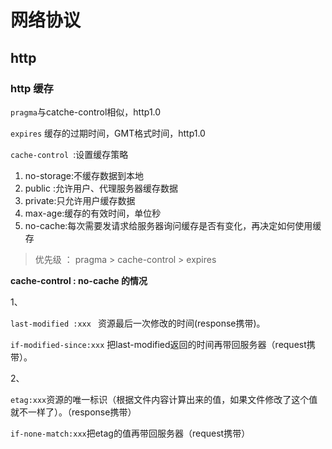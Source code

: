 # 网络协议

## http

### http 缓存

`pragma`与catche-control相似，http1.0

`expires` 缓存的过期时间，GMT格式时间，http1.0

`cache-control `:设置缓存策略

1. no-storage:不缓存数据到本地
2. public :允许用户、代理服务器缓存数据
3. private:只允许用户缓存数据
4. max-age:缓存的有效时间，单位秒
5. no-cache:每次需要发请求给服务器询问缓存是否有变化，再决定如何使用缓存

> 优先级 ： pragma > cache-control > expires

**cache-control : no-cache 的情况**

1、

`last-modified :xxx ` 资源最后一次修改的时间(response携带)。

`if-modified-since:xxx` 把last-modified返回的时间再带回服务器（request携带）。

2、

`etag:xxx`资源的唯一标识（根据文件内容计算出来的值，如果文件修改了这个值就不一样了）。（response携带）

`if-none-match:xxx`把etag的值再带回服务器（request携带）





























